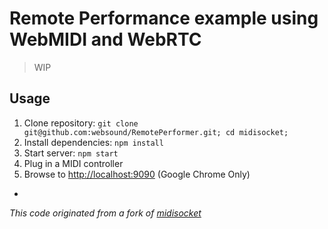 Remote Performance example using WebMIDI and WebRTC
===================================================

> WIP

## Usage

1. Clone repository: `git clone git@github.com:websound/RemotePerformer.git; cd midisocket;`
2. Install dependencies: `npm install`
3. Start server: `npm start`
4. Plug in a MIDI controller
5. Browse to [http://localhost:9090](http://localhost:9090) (Google Chrome Only)

-

_This code originated from a fork of [midisocket](https://github.com/vine77/midisocket)_
